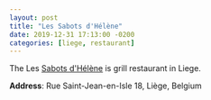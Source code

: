 ```yaml
---
layout: post
title: "Les Sabots d'Hélène"
date: 2019-12-31 17:13:00 -0200
categories: [liege, restaurant]
---
```


The Les [Sabots d'Hélène](https://lessabotsdhelene.be) is grill restaurant in Liege.

**Address**: Rue Saint-Jean-en-Isle 18, Liège, Belgium
